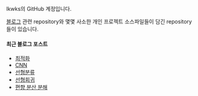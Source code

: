 lkwks의 GitHub 계정입니다.

[블로그](https://lkwks.github.io) 관련 repository와 몇몇 사소한 개인 프로젝트 소스파일들이 담긴 repository들이 있습니다.


#### 최근 블로그 포스트
<!-- BLOG-POST-LIST:START -->
- [최적화](https://lkwks.github.io/ai/2022/02/23/%EC%B5%9C%EC%A0%81%ED%99%94.html)
- [CNN](https://lkwks.github.io/ai/2022/02/18/cnn.html)
- [선형분류](https://lkwks.github.io/%EC%88%98%ED%95%99/2022/02/06/%EC%84%A0%ED%98%95%EB%B6%84%EB%A5%98.html)
- [선형회귀](https://lkwks.github.io/%EC%88%98%ED%95%99/2022/02/02/%EC%84%A0%ED%98%95%ED%9A%8C%EA%B7%80.html)
- [편향 분산 분해](https://lkwks.github.io/%EC%88%98%ED%95%99/2022/02/01/%ED%8E%B8%ED%96%A5-%EB%B6%84%EC%82%B0-%EB%B6%84%ED%95%B4.html)
<!-- BLOG-POST-LIST:END -->
  
<!--![Top Langs](https://github-readme-stats.vercel.app/api/top-langs/?username=lkwks)-->
